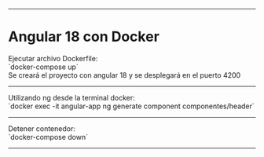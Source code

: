 <hr />

<h1>Angular 18 con Docker</h1>
<p>
Ejecutar archivo Dockerfile:
<br/>
`docker-compose up`
<br/>
Se creará el proyecto con angular 18 y se desplegará en el puerto 4200
</p>
<hr />
<p>
Utilizando ng desde la terminal docker:<br/>
`docker exec -it angular-app ng generate component componentes/header`
</p>
<hr />

<p>
Detener contenedor:<br/>
`docker-compose down`
</p>
<hr />